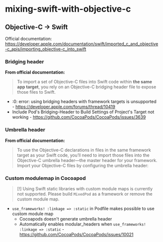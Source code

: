 # mixing-swift-with-objective-c

## Objective-C -> Swift

Official documentation: https://developer.apple.com/documentation/swift/imported_c_and_objective-c_apis/importing_objective-c_into_swift

### Bridging header

**From official documentation:**

> To import a set of Objective-C files into Swift code within **the same app target**, you rely on an Objective-C bridging header file to expose those files to Swift.

- <unknown>:0: error: using bridging headers with framework targets is unsupported - https://developer.apple.com/forums/thread/10419
- Include Pod's Bridging-Header to Build Settings of Project's Target not working - https://github.com/CocoaPods/CocoaPods/issues/3639
  
### Umbrella header

**From official documentation:**

> To use the Objective-C declarations in files in the same framework target as your Swift code, you’ll need to import those files into the Objective-C umbrella header—the master header for your framework. Import your Objective-C files by configuring the umbrella header:

### Custom modulemap in Cocoapod

> [!] Using Swift static libraries with custom module maps is currently not supported. Please build `MixedPod` as a framework or remove the custom module map.

- `use_frameworks! :linkage => :static` in Podfile makes possible to use custom module map
    - Cocoapods doesn't generate umbrella header
    - Automatically enables modular_headers when `use_frameworks! :linkage => :static` - https://github.com/CocoaPods/CocoaPods/issues/10021

